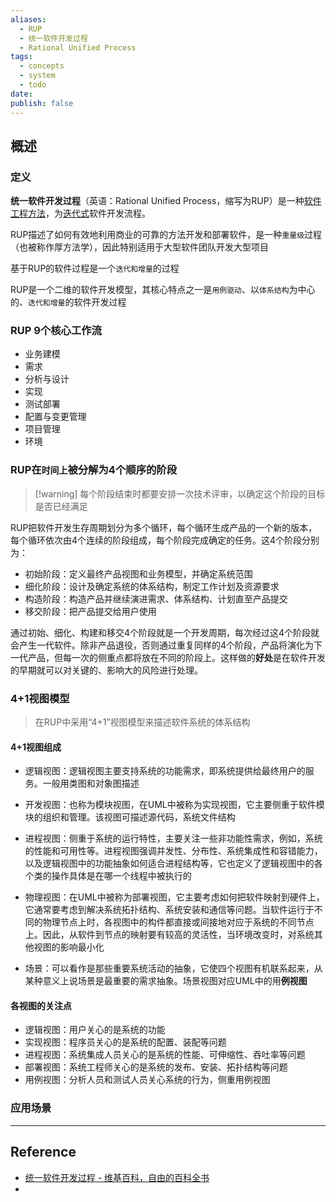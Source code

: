 ```yaml
---
aliases:
  - RUP
  - 统一软件开发过程
  - Rational Unified Process
tags:
  - concepts
  - system
  - todo
date: 
publish: false
---
```


## 概述

### 定义

**统一软件开发过程**（英语：Rational Unified Process，缩写为RUP）是一种[软件工程](https://zh.wikipedia.org/wiki/%E8%BD%AF%E4%BB%B6%E5%B7%A5%E7%A8%8B "软件工程")[方法](https://zh.wikipedia.org/wiki/%E6%96%B9%E6%B3%95%E5%AD%A6 "方法学")，为[迭代式](https://zh.wikipedia.org/wiki/%E8%BF%AD%E4%BB%A3%E5%BC%8F%E5%BC%80%E5%8F%91 "迭代式开发")软件开发流程。

RUP描述了如何有效地利用商业的可靠的方法开发和部署软件，是一种`重量级`过程（也被称作厚方法学），因此特别适用于大型软件团队开发大型项目

基于RUP的软件过程是一个`迭代和增量`的过程

RUP是一个二维的软件开发模型，其核心特点之一是`用例驱动`、以`体系结构`为中心的、`迭代和增量`的软件开发过程

### RUP 9个核心工作流

- 业务建模
- 需求
- 分析与设计
- 实现
- 测试部署
- 配置与变更管理
- 项目管理
- 环境

### RUP在`时间上`被分解为4个顺序的阶段

>[!warning] 每个阶段结束时都要安排一次技术评审，以确定这个阶段的目标是否已经满足

RUP把软件开发生存周期划分为多个循环，每个循环生成产品的一个新的版本，每个循环依次由4个连续的阶段组成，每个阶段完成确定的任务。这4个阶段分别为：

- 初始阶段：定义最终产品视图和业务模型，并确定系统范围
- 细化阶段：设计及确定系统的体系结构，制定工作计划及资源要求
- 构造阶段：构造产品并继续演进需求、体系结构、计划直至产品提交
- 移交阶段：把产品提交给用户使用

通过初始、细化、构建和移交4个阶段就是一个开发周期，每次经过这4个阶段就会产生一代软件。除非产品退役，否则通过重复同样的4个阶段，产品将演化为下一代产品，但每一次的侧重点都将放在不同的阶段上。这样做的**好处**是在软件开发的早期就可以对关键的、影响大的风险进行处理。

### 4+1视图模型

> 在RUP中采用“4+1”视图模型来描述软件系统的体系结构

#### 4+1视图组成

- 逻辑视图：逻辑视图主要支持系统的功能需求，即系统提供给最终用户的服务。一般用类图和对象图描述
- 开发视图：也称为模块视图，在UML中被称为实现视图，它主要侧重于软件模块的组织和管理。该视图可描述源代码，系统文件结构
- 进程视图：侧重于系统的运行特性，主要关注一些非功能性需求，例如，系统的性能和可用性等。进程视图强调并发性、分布性、系统集成性和容错能力，以及逻辑视图中的功能抽象如何适合进程结构等，它也定义了逻辑视图中的各个类的操作具体是在哪一个线程中被执行的
- 物理视图：在UML中被称为部署视图，它主要考虑如何把软件映射到硬件上，它通常要考虑到解决系统拓扑结构、系统安装和通信等问题。当软件运行于不同的物理节点上时，各视图中的构件都直接或间接地对应于系统的不同节点上。因此，从软件到节点的映射要有较高的灵活性，当环境改变时，对系统其他视图的影响最小化

- 场景：可以看作是那些重要系统活动的抽象，它使四个视图有机联系起来，从某种意义上说场景是最重要的需求抽象。场景视图对应UML中的用**例视图**

#### 各视图的关注点

- 逻辑视图：用户关心的是系统的功能
- 实现视图：程序员关心的是系统的配置、装配等问题
- 进程视图：系统集成人员关心的是系统的性能、可伸缩性、吞吐率等问题
- 部署视图：系统工程师关心的是系统的发布、安装、拓扑结构等问题
- 用例视图：分析人员和测试人员关心系统的行为，侧重用例视图

### 应用场景


***
## Reference

- [统一软件开发过程 - 维基百科，自由的百科全书](https://zh.wikipedia.org/zh-cn/%E7%BB%9F%E4%B8%80%E8%BD%AF%E4%BB%B6%E5%BC%80%E5%8F%91%E8%BF%87%E7%A8%8B)
- 
